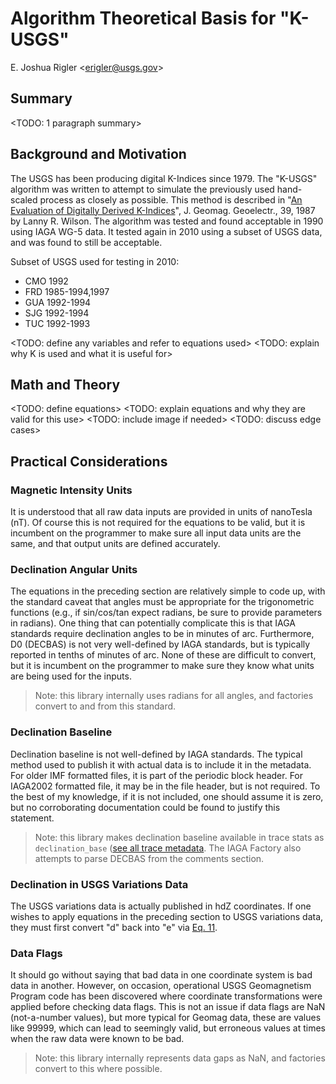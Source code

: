 
# Algorithm Theoretical Basis for "K-USGS"

E. Joshua Rigler &lt;[erigler@usgs.gov](mailto:erigler@usgs.gov)&gt;


## Summary

<TODO: 1 paragraph summary>


## Background and Motivation

The USGS has been producing digital K-Indices since 1979. The "K-USGS" algorithm
was written to attempt to simulate the previously used hand-scaled process as
closely as possible. This method is described in "[An Evaluation of Digitally
Derived K-Indices][]", J. Geomag. Geoelectr., 39, 1987 by Lanny R. Wilson. The
algorithm was tested and found acceptable in 1990 using IAGA WG-5 data. It
tested again in 2010 using a subset of USGS data, and was found to still be
acceptable.

Subset of USGS used for testing in 2010:
- CMO 1992
- FRD 1985-1994,1997
- GUA 1992-1994
- SJG 1992-1994
- TUC 1992-1993

[An Evaluation of Digitally Derived K-Indices]: https://www.jstage.jst.go.jp/article/jgg1949/39/2/39_2_97/_article

<TODO: define any variables and refer to equations used>
<TODO: explain why K is used and what it is useful for>


## Math and Theory

<TODO: define equations>
<TODO: explain equations and why they are valid for this use>
<TODO: include image if needed>
<TODO: discuss edge cases>


## Practical Considerations

### Magnetic Intensity Units

It is understood that all raw data inputs are provided in units of nanoTesla
(nT). Of course this is not required for the equations to be valid, but it is
incumbent on the programmer to make sure all input data units are the same, and
that output units are defined accurately.

### Declination Angular Units

The equations in the preceding section are relatively simple to code up, with
the standard caveat that angles must be appropriate for the trigonometric
functions (e.g., if sin/cos/tan expect radians, be sure to provide parameters
in radians). One thing that can potentially complicate this is that IAGA
standards require declination angles to be in minutes of arc. Furthermore, D0
(DECBAS) is not very well-defined by IAGA standards, but is typically reported
in tenths of minutes of arc. None of these are difficult to convert, but it is
incumbent on the programmer to make sure they know what units are being used
for the inputs.

> Note: this library internally uses radians for all angles, and factories
> convert to and from this standard.

### Declination Baseline

Declination baseline is not well-defined by IAGA standards. The typical method
used to publish it with actual data is to include it in the metadata. For older
IMF formatted files, it is part of the periodic block header. For IAGA2002
formatted file, it may be in the file header, but is not required. To the
best of my knowledge, if it is not included, one should assume it is zero, but
no corroborating documentation could be found to justify this statement.

> Note: this library makes declination baseline available in trace stats as
> `declination_base` ([see all trace metadata](./metadata.md).  The IAGA Factory
> also attempts to parse DECBAS from the comments section.

### Declination in USGS Variations Data

The USGS variations data is actually published in hdZ coordinates. If one
wishes to apply equations in the preceding section to USGS variations data,
they must first convert "d" back into "e" via [Eq. 11](#eq11).

### Data Flags

It should go without saying that bad data in one coordinate system is bad data
in another. However, on occasion, operational USGS Geomagnetism Program code has
been discovered where coordinate transformations were applied
before checking data flags. This is not an issue if data flags are NaN
(not-a-number values), but more typical for Geomag data, these are values like
99999, which can lead to seemingly valid, but erroneous values at times when the
raw data were known to be bad.

> Note: this library internally represents data gaps as NaN, and factories
> convert to this where possible.

